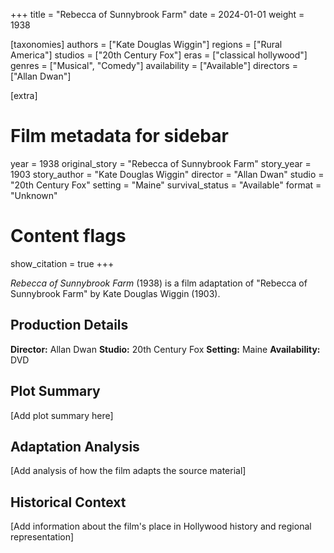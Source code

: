 +++
title = "Rebecca of Sunnybrook Farm"
date = 2024-01-01
weight = 1938

[taxonomies]
authors = ["Kate Douglas Wiggin"]
regions = ["Rural America"]
studios = ["20th Century Fox"]
eras = ["classical hollywood"]
genres = ["Musical", "Comedy"]
availability = ["Available"]
directors = ["Allan Dwan"]

[extra]
# Film metadata for sidebar
year = 1938
original_story = "Rebecca of Sunnybrook Farm"
story_year = 1903
story_author = "Kate Douglas Wiggin"
director = "Allan Dwan"
studio = "20th Century Fox"
setting = "Maine"
survival_status = "Available"
format = "Unknown"

# Content flags
show_citation = true
+++

*Rebecca of Sunnybrook Farm* (1938) is a film adaptation of "Rebecca of Sunnybrook Farm" by Kate Douglas Wiggin (1903).

## Production Details

**Director:** Allan Dwan
**Studio:** 20th Century Fox
**Setting:** Maine
**Availability:** DVD

## Plot Summary

[Add plot summary here]

## Adaptation Analysis

[Add analysis of how the film adapts the source material]

## Historical Context

[Add information about the film's place in Hollywood history and regional representation]